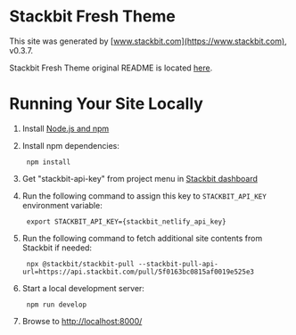 # Stackbit Fresh Theme

This site was generated by [www.stackbit.com](https://www.stackbit.com), v0.3.7.

Stackbit Fresh Theme original README is located [here](./README.theme.md).

# Running Your Site Locally

1. Install [Node.js and npm](https://nodejs.org/en/)

1. Install npm dependencies:

        npm install

1. Get "stackbit-api-key" from project menu in [Stackbit dashboard](https://app.stackbit.com/dashboard)

1. Run the following command to assign this key to `STACKBIT_API_KEY` environment variable:

        export STACKBIT_API_KEY={stackbit_netlify_api_key}

1. Run the following command to fetch additional site contents from Stackbit if needed:

        npx @stackbit/stackbit-pull --stackbit-pull-api-url=https://api.stackbit.com/pull/5f0163bc0815af0019e525e3

1. Start a local development server:

        npm run develop

1. Browse to [http://localhost:8000/](http://localhost:8000/)
